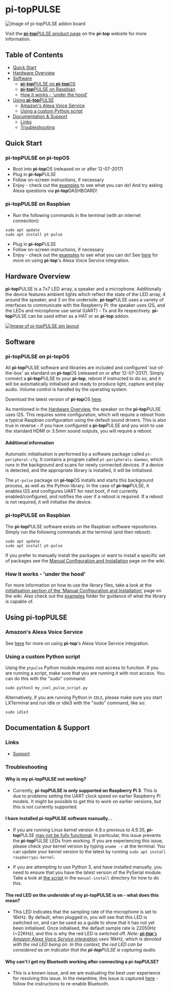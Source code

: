 # pi-topPULSE

![Image of <b>pi-top</b>PULSE addon board](https://static.pi-top.com/images/pulse-small.png "Image of pi-topPULSE addon board")

Visit the [<b>pi-top</b>PULSE product page](https://pi-top.com/products/pulse) on the <b>pi-top</b> website for more information.

## Table of Contents
* [Quick Start](#quick-start)
* [Hardware Overview](#hardware)
* [Software](#software)
    * [<b>pi-top</b>PULSE on <b>pi-top</b>OS](#software-pt-os)
    * [<b>pi-top</b>PULSE on Raspbian](#software-raspbian)
    * [How it works - 'under the hood'](#software-how-it-works)
* [Using <b>pi-top</b>PULSE](#using)
	* [Amazon's Alexa Voice Service](#using-avs)
	* [Using a custom Python script](#using-script)
* [Documentation & Support](#support)
	* [Links](#support-links)
	* [Troubleshooting](#support-troubleshooting)

## Quick Start <a name="quick-start"></a>
### pi-topPULSE on pi-topOS
* Boot into <b>pi-top</b>OS (released on or after 12-07-2017)
* Plug in <b>pi-top</b>PULSE
* Follow on-screen instructions, if necessary
* Enjoy - check out the [examples](https://github.com/pi-top/pi-topPULSE/tree/master/examples) to see what you can do! And try asking Alexa questions via <b>pi-top</b>DASHBOARD!

### pi-topPULSE on Raspbian
* Run the following commands in the terminal (with an internet connection):

```
sudo apt update
sudo apt install pt-pulse
```

* Plug in <b>pi-top</b>PULSE
* Follow on-screen instructions, if necessary
* Enjoy - check out the [examples](https://github.com/pi-top/pi-topPULSE/tree/master/examples) to see what you can do! See [here](https://github.com/pi-top/Alexa-Voice-Service-Integration) for more on using <b>pi-top</b>'s Alexa Voice Service integration.

## Hardware Overview <a name="hardware"></a>

<b>pi-top</b>PULSE is a 7x7 LED array, a speaker and a microphone. Additionally the device features ambient lights which reflect the state of the LED array, 4 around the speaker, and 3 on the underside. <b>pi-top</b>PULSE uses a variety of interfaces to communicate with the Raspberry Pi: the speaker uses I2S, and the LEDs and microphone use serial (UART) - Tx and Rx respectively. <b>pi-top</b>PULSE can be used either as a HAT or as <b>pi-top</b> addon.

[![Image of <b>pi-top</b>PULSE pin layout](https://static.pi-top.com/images/pulse-pinout.png "Jump to 'Documentation & Support' -> 'GPIO Pinout'")](#support-pinout)

## Software <a name="software"></a>
### pi-topPULSE on pi-topOS <a name="software-pt-os"></a>

All <b>pi-top</b>PULSE software and libraries are included and configured 'out-of-the-box' as standard on <b>pi-top</b>OS (released on or after 12-07-2017). Simply connect a <b>pi-top</b>PULSE to your <b>pi-top</b>, reboot if instructed to do so, and it will be automatically initialised and ready to produce light, capture and play audio. Volume control is handled by the operating system.

Download the latest version of <b>pi-top</b>OS [here](https://pi-top.com/products/os#download).

As mentioned in the [Hardware Overview](#hardware), the speaker on the <b>pi-top</b>PULSE uses I2S. This requires some configuration, which will require a reboot from a typical Raspbian configuration using the default sound drivers. This is also true in reverse - if you have configured a <b>pi-top</b>PULSE and you wish to use the standard HDMI or 3.5mm sound outputs, you will require a reboot.

#### Additional information
Automatic initialisation is performed by a software package called `pt-peripheral-cfg`. It contains a program called `pt-peripherals-daemon`, which runs in the background and scans for newly connected devices. If a device is detected, and the appropriate library is installed, it will be initialised.

The `pt-pulse` package on <b>pi-top</b>OS installs and starts this background process, as well as the Python library. In the case of <b>pi-top</b>PULSE, it enables I2S and configures UART for next boot, if not currently enabled/configured, and notifies the user if a reboot is required. If a reboot is not required, it will initialise the device.

### pi-topPULSE on Raspbian <a name="software-raspbian"></a>
The <b>pi-top</b>PULSE software exists on the Raspbian software repositories. Simply run the following commands at the terminal (and then reboot):

```
sudo apt update
sudo apt install pt-pulse
```

If you prefer to manually install the packages or want to install a specific set of packages see the [Manual Configuration and Installation](https://github.com/pi-top/pi-topPULSE/wiki/Manual-Configuration-and-Installation) page on the wiki.

### How it works - 'under the hood' <a name="software-how-it-works"></a>
For more information on how to use the library files, take a look at the [initialisation section of the 'Manual Configuration and Installation'](https://github.com/pi-top/pi-topPULSE/wiki/Manual-Configuration-and-Installation#using-the-software-library-to-manually-initialise-pi-toppulse) page on the wiki.
Also check out the [examples](https://github.com/pi-top/pi-topPULSE/tree/master/examples) folder for guidance of what the library is capable of.

## Using <b>pi-top</b>PULSE <a name="using"></a>

### Amazon's Alexa Voice Service <a name="using-avs"></a>

See [here](https://github.com/pi-top/Alexa-Voice-Service-Integration) for more on using <b>pi-top</b>'s Alexa Voice Service integration.

### Using a custom Python script <a name="using-script"></a>

Using the `ptpulse` Python module requires root access to function. If you are running a script, make sure that you are running it with root access. You can do this with the "sudo" command:

	sudo python3 my_cool_pulse_script.py


Alternatively, if you are running Python in `IDLE`, please make sure you start LXTerminal and run idle or idle3 with the "sudo" command, like so:

	sudo idle3

## Documentation & Support <a name="support"></a>
### Links <a name="support-links"></a>
<!--* [GPIO Pinout](https://pinout.xyz/pinout/pi_toppulse) <a name="support-pinout"></a>-->
* [Support](https://support.pi-top.com/)

### Troubleshooting <a name="support-troubleshooting"></a>
#### Why is my pi-topPULSE not working?

* Currently, **<b>pi-top</b>PULSE is only supported on Raspberry Pi 3**. This is due to problems setting the UART clock speed on earlier Raspberry Pi models. It might be possible to get this to work on earlier versions, but this is not currently supported.

#### I have installed pi-topPULSE software manually...
* If you are running Linux kernel version 4.9.x previous to 4.9.35, <b>pi-top</b>PULSE [may not be fully functional](https://github.com/raspberrypi/linux/issues/1855). In particular, this issue prevents the <b>pi-top</b>PULSE LEDs from working. If you are experiencing this issue, please check your kernel version by typing `uname -r` at the terminal. You can update your kernel version to the latest by running `sudo apt install raspberrypi-kernel`.

* If you are attempting to use Python 3, and have installed manually, you need to ensure that you have the latest version of the PySerial module. Take a look at [the script](manual-install/upgrade-python3-pyserial) in the `manual-install` directory for how to do this.

#### The red LED on the underside of my pi-topPULSE is on - what does this mean?
* This LED indicates that the sampling rate of the microphone is set to 16kHz. By default, when plugged in, you will see that this LED is switched on, and can be used as a guide to show that it has not yet been initialised. Once initialised, the default sample rate is 22050Hz (~22KHz), and this is why the red LED is switched off. *Note: [<b>pi-top</b>'s Amazon Alexa Voice Service integration](https://github.com/pi-top/Alexa-Voice-Service-Integration) uses 16kHz, which is denoted with the red LED being on. In this context, the red LED can be considered as an indicator that the <b>pi-top</b>PULSE is capturing audio.*

#### Why can't I get my Bluetooth working after connecting a pi-topPULSE?
* This is a known issue, and we are evaluating the best user experience for resolving this issue. In the meantime, this issue is captured [here](https://github.com/pi-top/pi-topPULSE/issues/4) - follow the instructions to re-enable Bluetooth.
